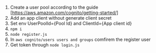 1. Create a user pool according to the guide [https://aws.amazon.com/cognito/getting-started/]
2. Add an app client without generate client secret
3. Set env UserPoolId={Pool Id} and ClientId={App client id}
4. `npm i`
5. `node register.js`
6. In `aws cognito/users users and groups` comfirem the register user
7. Get token through `node login.js`
